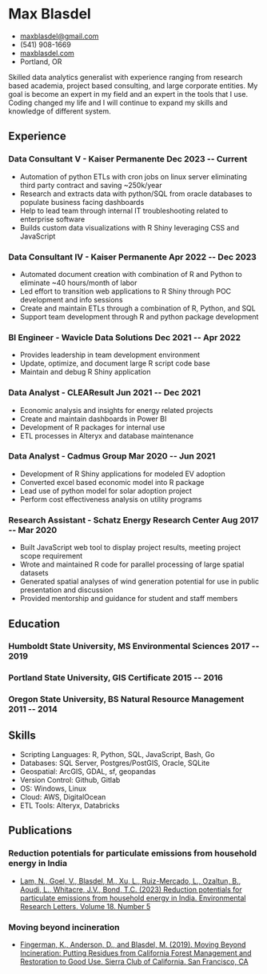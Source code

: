 <!-- TITLE -->
# Max Blasdel

<!-- CONTACT DETAILS -->
- <maxblasdel@gmail.com>
- (541) 908-1669
- [maxblasdel.com](https://www.maxblasdel.com/)
- Portland, OR

<!-- SUMMARY -->
Skilled data analytics generalist with experience ranging from research based
academia, project based consulting, and large corporate entities. My goal is
become an expert in my field and an expert in the tools that I use. Coding
changed my life and I will continue to expand my skills and knowledge of different
system.

## Experience

### <span>Data Consultant V - Kaiser Permanente</span> <span>Dec 2023 -- Current</span>
- Automation of python ETLs with cron jobs on linux server eliminating third party contract and saving ~250k/year
- Research and extracts data with python/SQL from oracle databases to populate business facing dashboards
- Help to lead team through internal IT troubleshooting related to enterprise software
- Builds custom data visualizations with R Shiny leveraging CSS and JavaScript

### <span>Data Consultant IV - Kaiser Permanente</span> <span>Apr 2022 -- Dec 2023</span>

- Automated document creation with combination of R and Python to eliminate ~40 hours/month of labor
- Led effort to transition web applications to R Shiny through POC development and info sessions
- Create and maintain ETLs through a combination of R, Python, and SQL
- Support team development through R and python package development

### <span>BI Engineer - Wavicle Data Solutions</span> <span>Dec 2021 -- Apr 2022</span>

- Provides leadership in team development environment
- Update, optimize, and document large R script code base 
- Maintain and debug R Shiny application

### <span>Data Analyst - CLEAResult</span> <span>Jun 2021 -- Dec 2021</span>

-   Economic analysis and insights for energy related projects
-   Create and maintain dashboards in Power BI
-   Development of R packages for internal use
-   ETL processes in Alteryx and database maintenance

### <span>Data Analyst - Cadmus Group</span> <span>Mar 2020 -- Jun 2021</span>

- Development of R Shiny applications for modeled EV adoption
- Converted excel based economic model into R package
- Lead use of python model for solar adoption project
- Perform cost effectiveness analysis on utility programs

### <span>Research Assistant - Schatz Energy Research Center</span> <span>Aug 2017 -- Mar 2020 <span>

- Built JavaScript web tool to display project results, meeting project scope requirement
- Wrote and maintained R code for parallel processing of large spatial datasets
- Generated spatial analyses of wind generation potential for use in public presentation and discussion
- Provided mentorship and guidance for student and staff members

## Education

### <span>Humboldt State University, MS Environmental Sciences</span> <span>2017 -- 2019</span>

### <span>Portland State University, GIS Certificate</span> <span>2015 -- 2016</span>

### <span>Oregon State University, BS Natural Resource Management</span> <span>2011 -- 2014</span>

## Skills

 - Scripting Languages: R, Python, SQL, JavaScript, Bash, Go
 - Databases: SQL Server, Postgres/PostGIS, Oracle, SQLite
 - Geospatial: ArcGIS, GDAL, sf, geopandas
 - Version Control: Github, Gitlab
 - OS: Windows, Linux
 - Cloud: AWS, DigitalOcean
 - ETL Tools: Alteryx, Databricks

## Publications

### <span>Reduction potentials for particulate emissions from household energy in India</span>

- [Lam, N., Goel, V., Blasdel, M., Xu, L., Ruiz-Mercado, L., Ozaltun, B., Aoudi, L., Whitacre, J.V., Bond, T.C. (2023) Reduction potentials for particulate emissions from household energy in India. Environmental Research Letters. Volume 18. Number 5](https://iopscience.iop.org/article/10.1088/1748-9326/acc7ba)

### <span>Moving beyond incineration</span>

- [Fingerman, K., Anderson, D., and Blasdel, M. (2019). Moving Beyond Incineration: Putting Residues from California Forest Management and Restoration to Good Use. Sierra Club of California. San Francisco, CA](https://www.sierraclub.org/sites/www.sierraclub.org/files/sce/sierra-club-california/PDFs/SCC_MovingBeyondIncineration.pdf)

